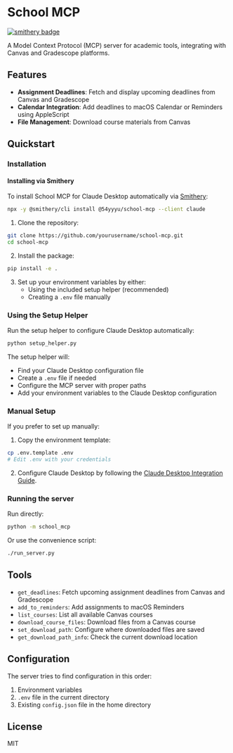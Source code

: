 # School MCP

[![smithery badge](https://smithery.ai/badge/@54yyyu/school-mcp)](https://smithery.ai/server/@54yyyu/school-mcp)

A Model Context Protocol (MCP) server for academic tools, integrating with Canvas and Gradescope platforms.

## Features

- **Assignment Deadlines**: Fetch and display upcoming deadlines from Canvas and Gradescope
- **Calendar Integration**: Add deadlines to macOS Calendar or Reminders using AppleScript
- **File Management**: Download course materials from Canvas

## Quickstart

### Installation

#### Installing via Smithery

To install School MCP for Claude Desktop automatically via [Smithery](https://smithery.ai/server/@54yyyu/school-mcp):

```bash
npx -y @smithery/cli install @54yyyu/school-mcp --client claude
```

1. Clone the repository:
```bash
git clone https://github.com/yourusername/school-mcp.git
cd school-mcp
```

2. Install the package:
```bash
pip install -e .
```

3. Set up your environment variables by either:
   - Using the included setup helper (recommended)
   - Creating a `.env` file manually

### Using the Setup Helper

Run the setup helper to configure Claude Desktop automatically:

```bash
python setup_helper.py
```

The setup helper will:
- Find your Claude Desktop configuration file
- Create a `.env` file if needed
- Configure the MCP server with proper paths
- Add your environment variables to the Claude Desktop configuration

### Manual Setup

If you prefer to set up manually:

1. Copy the environment template:
```bash
cp .env.template .env
# Edit .env with your credentials
```

2. Configure Claude Desktop by following the [Claude Desktop Integration Guide](docs/claude_desktop.md).

### Running the server

Run directly:
```bash
python -m school_mcp
```

Or use the convenience script:
```bash
./run_server.py
```

## Tools

- `get_deadlines`: Fetch upcoming assignment deadlines from Canvas and Gradescope
- `add_to_reminders`: Add assignments to macOS Reminders
- `list_courses`: List all available Canvas courses
- `download_course_files`: Download files from a Canvas course
- `set_download_path`: Configure where downloaded files are saved
- `get_download_path_info`: Check the current download location

## Configuration

The server tries to find configuration in this order:
1. Environment variables
2. `.env` file in the current directory
3. Existing `config.json` file in the home directory

## License

MIT

